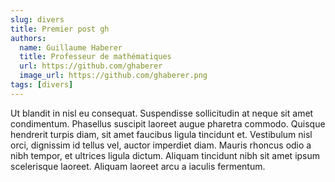 ```yaml
---
slug: divers
title: Premier post gh
authors:
  name: Guillaume Haberer
  title: Professeur de mathématiques
  url: https://github.com/ghaberer
  image_url: https://github.com/ghaberer.png
tags: [divers]
---
```


Ut blandit in nisl eu consequat. Suspendisse sollicitudin at neque sit amet condimentum. Phasellus suscipit laoreet augue pharetra commodo. Quisque hendrerit turpis diam, sit amet faucibus ligula tincidunt et. Vestibulum nisl orci, dignissim id tellus vel, auctor imperdiet diam. Mauris rhoncus odio a nibh tempor, et ultrices ligula dictum. Aliquam tincidunt nibh sit amet ipsum scelerisque laoreet. Aliquam laoreet arcu a iaculis fermentum. 